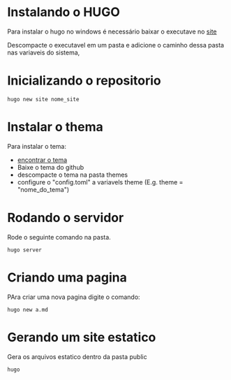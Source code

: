 
<!-- 
- INSTALAR O HUGO (https://gohugo.io/)
- BAIXAR O TEMPLATE INICIAL (https://themes.gohugo.io/minimal-bootstrap-hugo-theme/)
- HOSPEDAR NO NETLIFY (https://minimal-bootstrap-hugo-theme.netlify.com/hugoisforlovers/) -->



# Instalando o HUGO

Para instalar o hugo no windows é necessário baixar o executave no [site](https://github.com/gohugoio/hugo/releases)

Descompacte o executavel em um pasta e adicione o caminho dessa pasta nas variaveis do sistema,

# Inicializando o repositorio

```
hugo new site nome_site
```


# Instalar o thema

Para instalar o tema:
- [encontrar o tema](https://themes.gohugo.io/)
- Baixe o tema do github
- descompacte o tema na pasta themes
- configure o "config.toml"  a variavels theme (E.g. theme = "nome_do_tema")


# Rodando o servidor
Rode o seguinte comando na pasta.
```
hugo server
```


# Criando uma pagina

PAra criar uma nova pagina  digite o comando:
```
hugo new a.md
```


# Gerando um site estatico
Gera os arquivos estatico dentro da pasta public
```
hugo
```